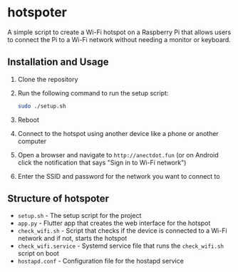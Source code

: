 # hotspoter

A simple script to create a Wi-Fi hotspot on a Raspberry Pi that allows users to connect the Pi to a Wi-Fi network without needing a monitor or keyboard.

## Installation and Usage

1. Clone the repository
2. Run the following command to run the setup script:

    ```bash
    sudo ./setup.sh
    ```

3. Reboot
4. Connect to the hotspot using another device like a phone or another computer
5. Open a browser and navigate to `http://anectdot.fun` (or on Android click the notification that says "Sign in to Wi-Fi network")
6. Enter the SSID and password for the network you want to connect to

## Structure of hotspoter

- `setup.sh` - The setup script for the project
- `app.py` - Flutter app that creates the web interface for the hotspot
- `check_wifi.sh` - Script that checks if the device is connected to a Wi-Fi network and if not, starts the hotspot
- `check_wifi.service` - Systemd service file that runs the `check_wifi.sh` script on boot
- `hostapd.conf` - Configuration file for the hostapd service
